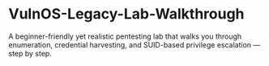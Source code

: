 # VulnOS-Legacy-Lab-Walkthrough
A beginner-friendly yet realistic pentesting lab that walks you through enumeration, credential harvesting, and SUID-based privilege escalation — step by step.

